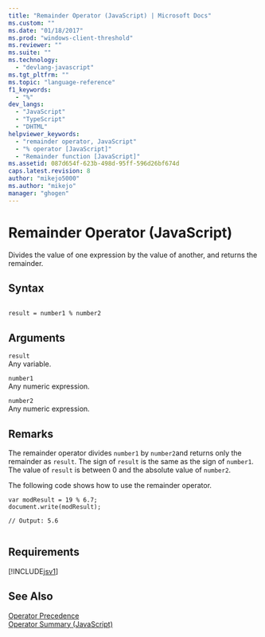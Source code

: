 ```yaml
---
title: "Remainder Operator (JavaScript) | Microsoft Docs"
ms.custom: ""
ms.date: "01/18/2017"
ms.prod: "windows-client-threshold"
ms.reviewer: ""
ms.suite: ""
ms.technology: 
  - "devlang-javascript"
ms.tgt_pltfrm: ""
ms.topic: "language-reference"
f1_keywords: 
  - "%"
dev_langs: 
  - "JavaScript"
  - "TypeScript"
  - "DHTML"
helpviewer_keywords: 
  - "remainder operator, JavaScript"
  - "% operator [JavaScript]"
  - "Remainder function [JavaScript]"
ms.assetid: 087d654f-623b-498d-95ff-596d26bf674d
caps.latest.revision: 8
author: "mikejo5000"
ms.author: "mikejo"
manager: "ghogen"
---
```

# Remainder Operator (JavaScript)
Divides the value of one expression by the value of another, and returns the remainder.  
  
## Syntax  
  
```  
  
result = number1 % number2  
```  
  
## Arguments  
 `result`  
 Any variable.  
  
 `number1`  
 Any numeric expression.  
  
 `number2`  
 Any numeric expression.  
  
## Remarks  
 The remainder operator divides `number1` by `number2`and returns only the remainder as `result`. The sign of `result` is the same as the sign of `number1`. The value of `result` is between 0 and the absolute value of `number2`.  
  
 The following code shows how to use the remainder operator.  
  
```  
var modResult = 19 % 6.7;  
document.write(modResult);  
  
// Output: 5.6  
  
```  
  
## Requirements  
 [!INCLUDE[jsv1](../../javascript/misc/includes/jsv1-md.md)]  
  
## See Also  
 [Operator Precedence](../../javascript/operator-subtractprecedence-javascript.md)   
 [Operator Summary (JavaScript)](../../javascript/misc/operator-subtractsummary-javascript.md)
